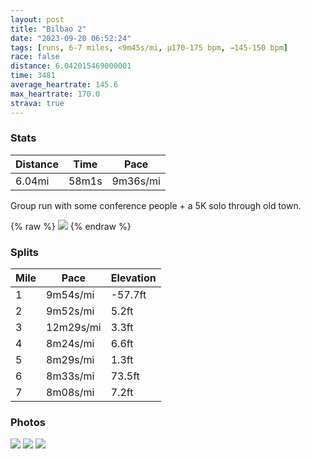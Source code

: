```yaml
---
layout: post
title: "Bilbao 2"
date: "2023-09-20 06:52:24"
tags: [runs, 6-7 miles, <9m45s/mi, μ170-175 bpm, →145-150 bpm]
race: false
distance: 6.042015469000001
time: 3481
average_heartrate: 145.6
max_heartrate: 170.0
strava: true
---
```


### Stats

| Distance | Time | Pace |
|----------|------|------|
|6.04mi|58m1s|9m36s/mi|

Group run with some conference people + a 5K solo through old town.

{% raw %}
<img src='https://maps.googleapis.com/maps/api/staticmap?maptype=roadmap&path=enc:cbagGhx~PQSPW^_A@a@HWLs@Fy@Z{AAo@GMo@Iy@QcA_@}@d@FOBBEDGWq@S_@_@SKUYEYO?c@s@Qm@iAwFc@s@YIu@m@CEJ_ADyBFi@GGOEYSGBMJGP[`@_@Bw@nAa@b@]KMO_@kAMu@Q]_@kBKmARM_@UYiAM{@a@{EGuACgDFqABgCBcA`@}C?EIABL`@CdCw@XEv@a@bBDFACGEBHDFTKHEAAOBILHEJMDPDFQQ}ADJ?h@GHkADiDlA}ATCI[mE@w@\_BX}@ZmB^aAb@sBb@_Bt@wA^k@fCuCrCsDp@e@xB{Cd@}@@DKLTWMj@`@iAhBgClB{DfBwCFC@LS|@J[b@s@^e@p@a@d@USm@s@mA[e@S@UZK@f@a@PE`@m@fAUpBOv@f@j@Jz@^nCrBx@f@jAh@z@rAHARSR_@AOE@AF@G?DG@lAMnA@rAOz@_@v@KROx@?`@Kf@HD\FBj@D@JRHpAZHFN\F?DGCDUEJIGa@gAa@MMCOQMAE^UC[q@w@AOcAaAi@y@GA^_@FSr@UC?IBh@L`@R~AVt@^NIv@DYE`@K@KIIq@YF]e@Io@H{@_@W@_@I{@e@m@DiA_AUKg@g@HM@o@AiAEME_AFg@A_BDi@Jo@EKC_@HW`@a@T]BORSG@AVMh@u@d@SZBFCHAjCNVUv@?VVf@VNQTN^?TS^y@p@Sp@KLk@R{AGk@Dq@TY@{AXoAIuAV_@A}@XwADeAXw@j@}Ab@sAR@f@M`@QHcBzBWVcBtCyAdB}@t@]xAYXc@dAgBnBw@j@Od@e@n@v@kANMTFHJDV^t@Lb@CJg@p@S`@d@e@HEBRyApAeAfA]b@Yl@cBpBm@bAsAbDm@~@YnA@|@GJMf@KjAUl@Mh@MvB@p@Jv@@nAEJ]pCKvB@n@Mb@Eb@Ax@Dv@?jAHfACjAF\Fr@l@fEd@fANdA^jATj@Xd@@Jr@dABLf@@rApAd@VzBfBV`@f@zAVhALfAHz@CNLSZGNZj@x@JJXAV`@Rr@VCb@QrALv@`@b@JJCVl@@`@]~BGz@Yb@Q|@Mb@[b@Oj@cAlB[dBI[Fq@J_@v@O&key=AIzaSyC1MId7bFpkLXNAaYhBSTb8jLyiSqzbDtM&size=800x800&markers=color:yellow|label:S|43.2645,-2.94805&markers=color:green|label:F|43.26477999999999,-2.9486999999999974'>
{% endraw %}

### Splits

| Mile | Pace | Elevation |
|------|------|-----------|
|1|9m54s/mi|-57.7ft|
|2|9m52s/mi|5.2ft|
|3|12m29s/mi|3.3ft|
|4|8m24s/mi|6.6ft|
|5|8m29s/mi|1.3ft|
|6|8m33s/mi|73.5ft|
|7|8m08s/mi|7.2ft|

### Photos
<img src='https://image.mux.com/ORyVCOHPJHuTH8Qv01Fdz2DZzb9MiQ7lnaCl2zqfUh58/thumbnail.jpg?width=337&height=600&fit_mode=preserve&time=0'>

<img src='https://image.mux.com/wbMn3qvEE02028ayRkGeRL011wyU6Jb00ED3YvZ82eidIv8/thumbnail.jpg?width=337&height=600&fit_mode=preserve&time=0'>

<img src='https://dgtzuqphqg23d.cloudfront.net/bQotHxs487RmgCj9ymGxn_tM-lKfJ73hxpZuamxlpg0-576x768.jpg'>
